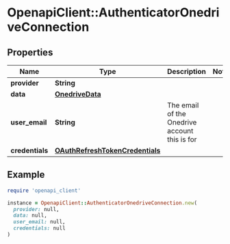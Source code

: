 # OpenapiClient::AuthenticatorOnedriveConnection

## Properties

| Name | Type | Description | Notes |
| ---- | ---- | ----------- | ----- |
| **provider** | **String** |  |  |
| **data** | [**OnedriveData**](OnedriveData.md) |  |  |
| **user_email** | **String** | The email of the Onedrive account this is for |  |
| **credentials** | [**OAuthRefreshTokenCredentials**](OAuthRefreshTokenCredentials.md) |  |  |

## Example

```ruby
require 'openapi_client'

instance = OpenapiClient::AuthenticatorOnedriveConnection.new(
  provider: null,
  data: null,
  user_email: null,
  credentials: null
)
```

